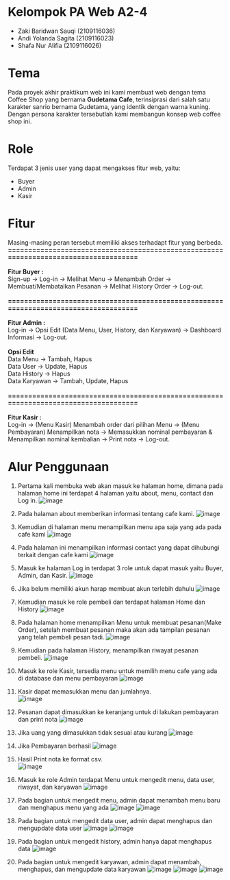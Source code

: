 # Kelompok PA Web A2-4
* Zaki Baridwan Sauqi (2109116036)
* Andi Yolanda Sagita (2109116023)
* Shafa Nur Alifia (2109116026)

# Tema
Pada proyek akhir praktikum web ini kami membuat web dengan tema Coffee Shop yang bernama **Gudetama Cafe**, terinsiprasi dari salah satu karakter sanrio bernama Gudetama, yang identik dengan warna kuning. Dengan persona karakter tersebutlah kami membangun konsep web coffee shop ini.

# Role
Terdapat 3 jenis user yang dapat mengakses fitur web, yaitu:
* Buyer
* Admin
* Kasir <br> 

# Fitur
Masing-masing peran tersebut memiliki akses terhadapt fitur yang berbeda. <br> 
**=====================================================================================** <br> <br>
**Fitur Buyer :** 
<br> Sign-up -> Log-in -> Melihat Menu -> Menambah Order -> Membuat/Membatalkan Pesanan -> Melihat History Order -> Log-out. <br> <br>
**=====================================================================================** <br> <br>
**Fitur Admin :**
<br> Log-in -> Opsi Edit (Data Menu, User, History, dan Karyawan) -> Dashboard Informasi -> Log-out. <br> <br>
**Opsi Edit** <br>
Data Menu -> Tambah, Hapus <br>
Data User -> Update, Hapus <br>
Data History -> Hapus <br>
Data Karyawan -> Tambah, Update, Hapus <br> <br>
**=====================================================================================** <br> <br>
**Fitur Kasir :**
<br> Log-in -> (Menu Kasir) Menambah order dari pilihan Menu -> (Menu Pembayaran) Menampilkan nota -> Memasukkan nominal pembayaran & Menampilkan nominal kembalian -> Print nota -> Log-out.

# Alur Penggunaan
1. Pertama kali membuka web akan masuk ke halaman home, dimana pada halaman home ini terdapat 4 
    halaman yaitu about, menu, contact dan Log in.
    ![image](https://github.com/shafalivia/PA-Web-Kel4/assets/120237231/2bbf4e75-e5a0-4232-9b0b-7006c05d3f09)

2. Pada halaman about memberikan informasi tentang cafe kami.
    ![image](https://github.com/shafalivia/PA-Web-Kel4/assets/120237231/26a65969-dff6-44d5-a5ff-82518f36ed19)

3. Kemudian di halaman menu menampilkan menu apa saja yang ada pada cafe kami
    ![image](https://github.com/shafalivia/PA-Web-Kel4/assets/120237231/675aa9e8-1708-4d5b-a516-550b380c7be3)

4. Pada halaman ini menampilkan informasi contact yang dapat dihubungi terkait dengan cafe kami
    ![image](https://github.com/shafalivia/PA-Web-Kel4/assets/120237231/3743b3e7-1844-4519-a3ce-30451e2f6906)

5. Masuk ke halaman Log in terdapat 3 role untuk dapat masuk yaitu Buyer, Admin, dan Kasir.
    ![image](https://github.com/shafalivia/PA-Web-Kel4/assets/120237231/f7095d31-a4c9-4401-87d8-ad7c4a771ffa)

6. Jika belum memiliki akun harap membuat akun terlebih dahulu
    ![image](https://github.com/shafalivia/PA-Web-Kel4/assets/120237231/3e4ee878-a1f2-426b-aafa-e51a6d5504b7)

7. Kemudian masuk ke role pembeli dan terdapat halaman Home dan History
    ![image](https://github.com/shafalivia/PA-Web-Kel4/assets/120237231/1b567491-bc5c-42c6-a63a-1e2d137c560c)

8. Pada halaman home menampilkan Menu untuk membuat pesanan(Make Order), setelah membuat pesanan maka 
    akan ada tampilan pesanan yang telah pembeli pesan tadi.
    ![image](https://github.com/shafalivia/PA-Web-Kel4/assets/120237231/1b1ffd76-8c57-4f0f-b137-b8e3856d8fab)

9. Kemudian pada halaman History, menampilkan riwayat pesanan pembeli.
    ![image](https://github.com/shafalivia/PA-Web-Kel4/assets/120237231/ba1aba1b-aa65-42f8-9ba9-4134fcc98983)

10. Masuk ke role Kasir, tersedia menu untuk memilih menu cafe yang ada di database dan menu pembayaran
    ![image](https://github.com/shafalivia/PA-Web-Kel4/assets/120237231/6acbf2eb-597f-4476-bdf6-1429fa877e78)

11. Kasir dapat memasukkan menu dan jumlahnya. <br>
    ![image](https://github.com/shafalivia/PA-Web-Kel4/assets/120237231/a6d4c313-9739-4954-9911-081a826c22ec)

12. Pesanan dapat dimasukkan ke keranjang untuk di lakukan pembayaran dan print nota
    ![image](https://github.com/shafalivia/PA-Web-Kel4/assets/120237231/5fb414f6-7d76-4d4f-af22-af9f5434acfe)

13. Jika uang yang dimasukkan tidak sesuai atau kurang
    ![image](https://github.com/shafalivia/PA-Web-Kel4/assets/120237231/f31b487e-479a-42ce-b1db-06d79520d12a)

14. Jika Pembayaran berhasil
    ![image](https://github.com/shafalivia/PA-Web-Kel4/assets/120237231/1f6860be-660a-4a74-a223-6aeb3705ecc1)

15. Hasil Print nota ke format csv. <br>
    ![image](https://github.com/shafalivia/PA-Web-Kel4/assets/120237231/f4e963d9-63dc-419e-a56a-a549c5ed3276)

16. Masuk ke role Admin terdapat Menu untuk mengedit menu, data user, riwayat, dan karyawan
    ![image](https://github.com/shafalivia/PA-Web-Kel4/assets/120237231/6c273252-af84-47b8-a7b7-ba9799c0f6a0)

17. Pada bagian untuk mengedit menu, admin dapat menambah menu baru dan menghapus menu yang ada
    ![image](https://github.com/shafalivia/PA-Web-Kel4/assets/120237231/d4542732-196c-4ded-8f8b-2ff2ad2176c9)
    ![image](https://github.com/shafalivia/PA-Web-Kel4/assets/120237231/1c389869-79c8-4fea-91eb-5e4110927946)

18. Pada bagian untuk mengedit data user, admin dapat menghapus dan mengupdate data user
    ![image](https://github.com/shafalivia/PA-Web-Kel4/assets/120237231/adb47f85-7b4c-4089-afaa-3a90c6401fc7)
    ![image](https://github.com/shafalivia/PA-Web-Kel4/assets/92817597/c11ce6ef-e93d-4cdf-b8ac-822a929261e2)

19. Pada bagian untuk mengedit history, admin hanya dapat menghapus data
    ![image](https://github.com/shafalivia/PA-Web-Kel4/assets/120237231/6218c115-1b79-46e4-b5a7-49a61ecfd377)

20. Pada bagian untuk mengedit karyawan, admin dapat menambah, menghapus, dan mengupdate data karyawan
    ![image](https://github.com/shafalivia/PA-Web-Kel4/assets/120237231/15fccb0c-de48-4d90-8018-337bc79490fc)
    ![image](https://github.com/shafalivia/PA-Web-Kel4/assets/120237231/dd9b216e-c0e2-4d98-add5-f6e640c0df89)
    ![image](https://github.com/shafalivia/PA-Web-Kel4/assets/120237231/fdf550c2-87d1-40e8-9af0-6143ff2f2ff6)
